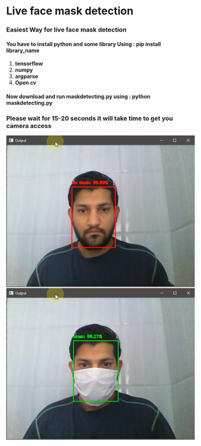 <h1><b>Live face mask detection</b></h1>

<h3>Easiest Way for live face mask detection</h3>
<h4>You have to install python and some library Using : <b>pip install library_name</b></h4>
<ol>
  <li><b>tensorflow</b></li>
  <li><b>numpy</b></li>
  <li><b>argparse</b></li>
  <li><b>Open cv</b></li>
</ol>
<h4>Now download and run maskdetecting.py using : <b>python maskdetecting.py</b></h4>
<h3>Please wait for 15-20 seconds it will take time to get you camera access</b></h3>
<img src="nomask.png" alt="nomask">
<img src="withmask.png" alt="withmask">
